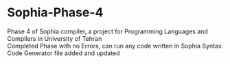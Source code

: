 # Sophia-Phase-4
Phase 4 of Sophia compiler, a project for Programming Languages and Compilers in University of Tehran<br>
Completed Phase with no Errors, can run any code written in Sophia Syntax.<br>
Code Generator file added and updated
